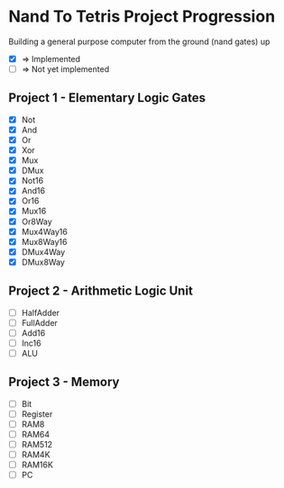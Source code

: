 # Nand To Tetris Project Progression

Building a general purpose computer from the ground (nand gates) up

- [x] => Implemented
- [ ] => Not yet implemented 

## Project 1 - Elementary Logic Gates

- [x] Not
- [x] And
- [x] Or
- [x] Xor
- [x] Mux
- [x] DMux
- [x] Not16
- [x] And16
- [x] Or16
- [x] Mux16
- [x] Or8Way
- [x] Mux4Way16
- [x] Mux8Way16
- [x] DMux4Way
- [x] DMux8Way

## Project 2 - Arithmetic Logic Unit

- [ ] HalfAdder
- [ ] FullAdder
- [ ] Add16
- [ ] Inc16
- [ ] ALU

## Project 3 - Memory

- [ ] Bit
- [ ] Register
- [ ] RAM8
- [ ] RAM64
- [ ] RAM512
- [ ] RAM4K
- [ ] RAM16K
- [ ] PC
